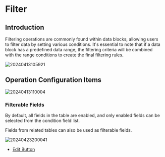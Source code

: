 # Filter

## Introduction

Filtering operations are commonly found within data blocks, allowing users to filter data by setting various conditions. It's essential to note that if a data block has a predefined data range, the filtering criteria will be combined with the range conditions to create the final filtering rules.

![20240413105921](https://static-docs.nocobase.com/20240413105921.png)

## Operation Configuration Items

![20240413110004](https://static-docs.nocobase.com/20240413110004.png)

### Filterable Fields

By default, all fields in the table are enabled, and only enabled fields can be selected from the condition field list.

Fields from related tables can also be used as filterable fields.

![20240423200041](https://static-docs.nocobase.com/20240423200041.png)

- [Edit Button](/handbook/ui/actions/action-settings/edit-button)
